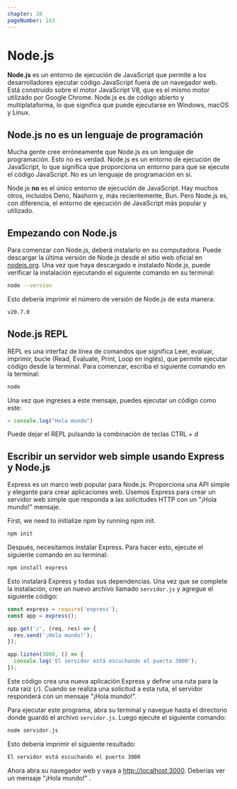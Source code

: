 ```yaml
---
chapter: 20
pageNumber: 143
---
```


# Node.js

**Node.js** es un entorno de ejecución de JavaScript que permite a los desarrolladores ejecutar código JavaScript fuera de un navegador web. Está construido sobre el motor JavaScript V8, que es el mismo motor utilizado por Google Chrome. Node.js es de código abierto y multiplataforma, lo que significa que puede ejecutarse en Windows, macOS y Linux.

## Node.js no es un lenguaje de programación

Mucha gente cree erróneamente que Node.js es un lenguaje de programación. Esto no es verdad. Node.js es un entorno de ejecución de JavaScript, lo que significa que proporciona un entorno para que se ejecute el código JavaScript. No es un lenguaje de programación en sí.

Node.js **no** es el único entorno de ejecución de JavaScript. Hay muchos otros, incluidos Deno, Nashorn y, más recientemente, Bun. Pero Node.js es, con diferencia, el entorno de ejecución de JavaScript más popular y utilizado.

## Empezando con Node.js

Para comenzar con Node.js, deberá instalarlo en su computadora. Puede descargar la última versión de Node.js desde el sitio web oficial en [nodejs.org](https://nodejs.org/en/). Una vez que haya descargado e instalado Node.js, puede verificar la instalación ejecutando el siguiente comando en su terminal:

```bash
node --version
```

Esto debería imprimir el número de versión de Node.js de esta manera:

```bash
v20.7.0
```

## Node.js REPL

REPL es una interfaz de línea de comandos que significa Leer, evaluar, imprimir, bucle (Read, Evaluate, Print, Loop en inglés), que permite ejecutar código desde la terminal. Para comenzar, escriba el siguiente comando en la terminal:

```bash
node
```

Una vez que ingreses a este mensaje, puedes ejecutar un código como este:

```js
> console.log("Hola mundo")
```

Puede dejar el REPL pulsando la combinación de teclas CTRL + d

## Escribir un servidor web simple usando Express y Node.js

Express es un marco web popular para Node.js. Proporciona una API simple y elegante para crear aplicaciones web. Usemos Express para crear un servidor web simple que responda a las solicitudes HTTP con un "¡Hola mundo!" mensaje.

First, we need to initialize npm by running npm init.

```bash
npm init
```

Después, necesitamos instalar Express. Para hacer esto, ejecute el siguiente comando en su terminal:

```bash
npm install express
```

Esto instalará Express y todas sus dependencias. Una vez que se complete la instalación, cree un nuevo archivo llamado `servidor.js` y agregue el siguiente código:

```js
const express = require('express');
const app = express();

app.get('/', (req, res) => {
  res.send('¡Hola mundo!');
});

app.listen(3000, () => {
  console.log('El servidor está escuchando el puerto 3000');
});
```

Este código crea una nueva aplicación Express y define una ruta para la ruta raíz (`/`). Cuando se realiza una solicitud a esta ruta, el servidor responderá con un mensaje "¡Hola mundo!".

Para ejecutar este programa, abra su terminal y navegue hasta el directorio donde guardó el archivo `servidor.js`. Luego ejecute el siguiente comando:

```bash
node servidor.js
```

Esto debería imprimir el siguiente resultado:

```bash
El servidor está escuchando el puerto 3000
```

Ahora abra su navegador web y vaya a [http://localhost:3000](http://localhost:3000). Deberías ver un mensaje "¡Hola mundo!" .
